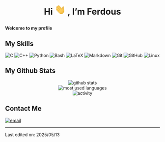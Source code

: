 <h1> <p align="center"> Hi <img src="https://github.com/supahaxxa/supahaxxa/blob/b10b3e924d6c29c428a6862b9c7471465a38d458/hi.gif" width="35px"> , I’m Ferdous </p> </h1>
<p> <strong> Welcome to my profile </strong> </p>
<!-- <img alt="image header" src="https://raw.githubusercontent.com/marcos-inja/marcos-inja/main/imgs/header.png"> -->
<h2> My Skills </h2>
<p>
  <img src="https://img.shields.io/badge/C-A8B9CC?style=for-the-badge&logo=C&logoColor=white" alt="C">
  <img src="https://img.shields.io/badge/C++-00599C?style=for-the-badge&logo=C%2B%2B&logoColor=white" alt="C++">
  <img src="https://img.shields.io/badge/Python-%230095D5.svg?&amp;style=for-the-badge&amp;logo=python&amp;logoColor=white" alt="Python">
  <img src="https://img.shields.io/badge/Bash-4EAA25?style=for-the-badge&logo=gnubash&logoColor=white" alt="Bash">
  <img src="https://img.shields.io/badge/LaTeX-008080?style=for-the-badge&logo=LaTeX&logoColor=white" alt="LaTeX">
  <img src="https://img.shields.io/badge/Markdown-000000?style=for-the-badge&logo=markdown&logoColor=white" alt="Markdown">
  <img src="https://img.shields.io/badge/Git%20-%23F05033.svg?&amp;style=for-the-badge&amp;logo=git&amp;logoColor=white&amp;Color=c95410" alt="Git">
  <img src="https://img.shields.io/badge/GitHub%20-%23121011.svg?&amp;style=for-the-badge&amp;logo=github&amp;logoColor=white&amp;color=283238" alt="GitHub">
  <img src="https://img.shields.io/badge/Linux-FCC624?style=for-the-badge&logo=Linux&logoColor=black" alt="Linux">
</p>
<h2> My Github Stats </h2>
<p align="center">
  <img height="180em" src="https://github-readme-stats.vercel.app/api?username=supahaxxa&show_icons=true&locale=en&theme=algolia&hide_border=true" alt="github stats" /> <br>
  <img width="500px" src="https://github-readme-stats.vercel.app/api/top-langs/?username=supahaxxa&count_private=true&theme=algolia&layout=compact&langs_count=20&hide_border=true" alt="most used languages"> <br>
  <img height="180em" src="http://github-profile-summary-cards.vercel.app/api/cards/profile-details?username=supahaxxa&theme=algolia" alt="activity">
</p>
<h2> Contact Me </h2>
<a href="mailto:supahaxxa@gmail.com">
<img src="https://img.shields.io/badge/supahaxxa@gmail.com-D14836?style=for-the-badge&logo=gmail&logoColor=white" alt="email">
</a>
<hr>
<p> Last edited on: 2025/05/13 </p>

<!-- <p> Credits: <a href="https://github.com/marcos-inja"> marcos-inja </a> </p> -->
